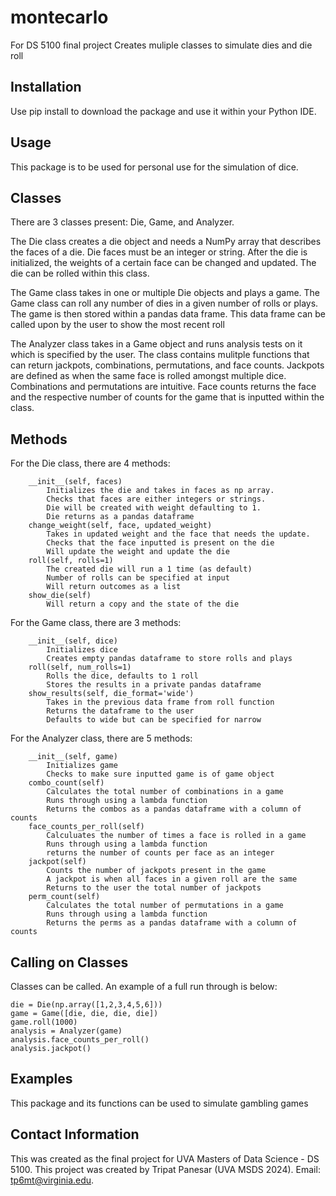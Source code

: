 # montecarlo
For DS 5100 final project
Creates muliple classes to simulate dies and die roll

## Installation
Use pip install to download the package and use it within your Python IDE.

## Usage
This package is to be used for personal use for the simulation of dice.

## Classes
There are 3 classes present: Die, Game, and Analyzer.

The Die class creates a die object and needs a NumPy array that describes the faces of a die. Die faces must be an integer or string. After the die is initialized, the weights of a certain face can be changed and updated. The die can be rolled within this class.

The Game class takes in one or multiple Die objects and plays a game. The Game class can roll any number of dies in a given number of rolls or plays. The game is then stored within a pandas data frame. This data frame can be called upon by the user to show the most recent roll

The Analyzer class takes in a Game object and runs analysis tests on it which is specified by the user. The class contains mulitple functions that can return jackpots, combinations, permutations, and face counts. Jackpots are defined as when the same face is rolled amongst multiple dice. Combinations and permutations are intuitive. Face counts returns the face and the respective number of counts for the game that is inputted within the class.

## Methods

For the Die class, there are 4 methods:  
```
    __init__(self, faces)  
        Initializes the die and takes in faces as np array.   
        Checks that faces are either integers or strings.   
        Die will be created with weight defaulting to 1.   
        Die returns as a pandas dataframe      
    change_weight(self, face, updated_weight)  
        Takes in updated weight and the face that needs the update.   
        Checks that the face inputted is present on the die  
        Will update the weight and update the die   
    roll(self, rolls=1)  
        The created die will run a 1 time (as default)  
        Number of rolls can be specified at input  
        Will return outcomes as a list  
    show_die(self)  
        Will return a copy and the state of the die
```  

For the Game class, there are 3 methods: 
```
    __init__(self, dice)  
        Initializes dice  
        Creates empty pandas dataframe to store rolls and plays    
    roll(self, num_rolls=1)  
        Rolls the dice, defaults to 1 roll  
        Stores the results in a private pandas dataframe   
    show_results(self, die_format='wide')  
        Takes in the previous data frame from roll function  
        Returns the dataframe to the user  
        Defaults to wide but can be specified for narrow
```  

For the Analyzer class, there are 5 methods: 
```
    __init__(self, game)  
        Initializes game  
        Checks to make sure inputted game is of game object  
    combo_count(self)  
        Calculates the total number of combinations in a game  
        Runs through using a lambda function  
        Returns the combos as a pandas dataframe with a column of counts  
    face_counts_per_roll(self)  
        Calculuates the number of times a face is rolled in a game  
        Runs through using a lambda function  
        returns the number of counts per face as an integer  
    jackpot(self)  
        Counts the number of jackpots present in the game  
        A jackpot is when all faces in a given roll are the same  
        Returns to the user the total number of jackpots   
    perm_count(self)  
        Calculates the total number of permutations in a game  
        Runs through using a lambda function  
        Returns the perms as a pandas dataframe with a column of counts
```

## Calling on Classes
Classes can be called. An example of a full run through is below:
```
die = Die(np.array([1,2,3,4,5,6]))  
game = Game([die, die, die, die])  
game.roll(1000)  
analysis = Analyzer(game)  
analysis.face_counts_per_roll()  
analysis.jackpot()  
  ```      

## Examples
This package and its functions can be used to simulate gambling games

## Contact Information
This was created as the final project for UVA Masters of Data Science - DS 5100. This project was created by Tripat Panesar (UVA MSDS 2024). Email: tp6mt@virginia.edu.


